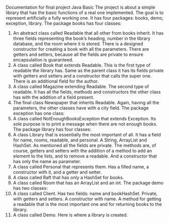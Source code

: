 Documentation for final project Java Basic
The project is about a simple library that has the basic functions of a real one implemented. 
The goal is to represent artificially a fully working one. 
It has four packages: books, demo, exception, library.
The package books has four classes:
1.	An abstract class called Readable that all other from books inherit. It has three fields representing the book’s heading, number in the library database, and the room where it is stored. There is a designed constructor for creating a book with all the parameters. There are getters and setters, because all the fields are private to ensure encapsulation is guaranteed.
2.	A class called Book that extends Readable. This is the first type of readable the library has. Same as the parent class it has its fields private with getters and setters and a constructor that calls the super one. There is an additional field for the author.
3.	A class called Magazine extending Readable. The second type of readable. It has all the fields, methods and constructors the other class has with the addition of a field present.
4.	The final class Newspaper that inherits Readable. Again, having all the parameters, the other classes have with a city field. 
The package exception has one class:
1.	A class called NotEnoughBooksException that extends Exception. Its sole purpose is to print a message when there are not enough books. 
The package library has four classes: 
1.	A class Library that is essentially the most important of all. It has a field for name, rooms, readable, and personal. A String, ArrayList and HashSet. As mentioned all the fields are private. The methods are, of course, getters and setters with the addition of a method to add an element to the lists, and to remove a readable. And a constructor that has only the name as parameter.
2.	A class called Personal that represents them. Has a filled name, a constructor with it, and a getter and setter. 
3.	A class called Raft that has only a HashSet for books. 
4.	A class called Room that has an ArrayList and an int. 
The package demo has two classes:
1.	A class called Client. Has two fields: name and bookHashSet. Private, with getters and setters. A constructor with name. A method for getting a readable that is the most important one and for returning books to the library. 
2.	A class called Demo. Here is where a library is created. 

